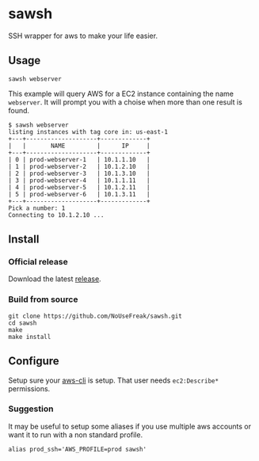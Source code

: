 # sawsh

SSH wrapper for aws to make your life easier.

## Usage

```
sawsh webserver
```

This example will query AWS for a EC2 instance containing the name `webserver`. It will prompt you with a choise when
more than one result is found.

```
$ sawsh webserver
listing instances with tag core in: us-east-1
+---+--------------------+-------------+
|   |       NAME         |      IP     |
+---+--------------------+-------------+
| 0 | prod-webserver-1   | 10.1.1.10   |
| 1 | prod-webserver-2   | 10.1.2.10   |
| 2 | prod-webserver-3   | 10.1.3.10   |
| 3 | prod-webserver-4   | 10.1.1.11   |
| 4 | prod-webserver-5   | 10.1.2.11   |
| 5 | prod-webserver-6   | 10.1.3.11   |
+---+--------------------+-------------+
Pick a number: 1
Connecting to 10.1.2.10 ...
```

## Install

### Official release

Download the latest [release](https://github.com/NoUseFreak/sawsh/releases).

### Build from source

```
git clone https://github.com/NoUseFreak/sawsh.git
cd sawsh
make
make install
```
## Configure

Setup sure your [aws-cli](http://docs.aws.amazon.com/cli/latest/userguide/cli-chap-getting-started.html) is setup. That user needs `ec2:Describe*` permissions.

### Suggestion

It may be useful to setup some aliases if you use multiple aws accounts or want it to run with a non standard profile. 

```
alias prod_ssh='AWS_PROFILE=prod sawsh'
```
